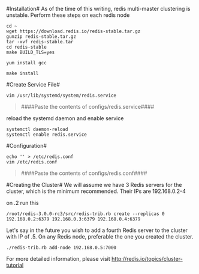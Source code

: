 #Installation#
As of the time of this writing, redis multi-master clustering is unstable. Perform these steps on each redis node

```
cd ~
wget https://download.redis.io/redis-stable.tar.gz
gunzip redis-stable.tar.gz
tar -xvf redis-stable.tar
cd redis-stable
make BUILD_TLS=yes

yum install gcc

make install
```

#Create Service File#
```
vim /usr/lib/systemd/system/redis.service
```
> ####Paste the contents of configs/redis.service####

reload the systemd daemon and enable service
```
systemctl daemon-reload
systemctl enable redis.service
```

#Configuration#
```
echo '' > /etc/redis.conf
vim /etc/redis.conf
```
> ####Paste the contents of configs/redis.conf####

#Creating the Cluster#
We will assume we have 3 Redis servers for the cluster, which is the minimum recommended. Their IPs are 192.168.0.2-4

on .2 run this
```
/root/redis-3.0.0-rc3/src/redis-trib.rb create --replicas 0 192.168.0.2:6379 192.168.0.3:6379 192.168.0.4:6379
```

Let's say in the future you wish to add a fourth Redis server to the cluster with IP of .5. On any Redis node, preferable the one you created the cluster.
```
./redis-trib.rb add-node 192.168.0.5:7000
```

For more detailed information, please visit http://redis.io/topics/cluster-tutorial
